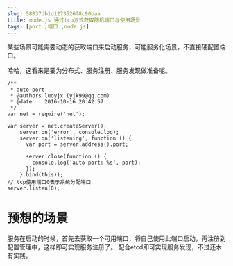 ```yaml
---
slug: 58037db1d1273526f8c90baa
title: node.js 通过tcp方式获取随机端口与使用场景
tags: [port ,端口 ,node.js]
---
```


某些场景可能需要动态的获取端口来启动服务，可能服务化场景，不直接硬配置端口。

哈哈，这看来是要为分布式、服务注册、服务发现做准备呢。

```
/**
 * auto port
 * @authors luoyjx (yjk99@qq.com)
 * @date    2016-10-16 20:42:57
 */
var net = require('net');

var server = net.createServer();
    server.on('error', console.log);
    server.on('listening', function () {
      var port = server.address().port;

      server.close(function () {
        console.log('auto port: %s', port);
      });
    }.bind(this));
// tcp使用端口0表示系统分配端口
server.listen(0);
```

# 预想的场景

服务在启动的时候，首先去获取一个可用端口，将自己使用此端口启动，再注册到配置管理中，这样即可实现服务注册了。
配合etcd即可实现服务发现，不过还木有实践。
